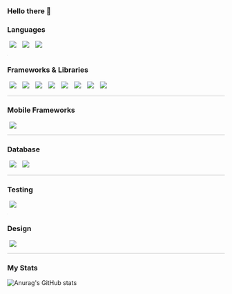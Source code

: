 ### Hello there 👋

### Languages 
<div>
  <img src="https://img.shields.io/badge/JavaScript-323330?style=for-the-badge&logo=javascript&logoColor=F7DF1E" style="display: inline-block; margin: 0 5px;"/>
  <img src="https://img.shields.io/badge/TypeScript-007ACC?style=for-the-badge&logo=typescript&logoColor=white" style="display: inline-block; margin: 0 5px;"/>
  <img src="https://img.shields.io/badge/Python-FFD43B?style=for-the-badge&logo=python&logoColor=blue" style="display: inline-block; margin: 0 5px;"/>
<!--   <img src="https://img.shields.io/badge/HTML5-E34F26?style=for-the-badge&logo=html5&logoColor=white" style="display: inline-block; margin: 0 5px;"/>
  <img src="https://img.shields.io/badge/CSS3-1572B6?style=for-the-badge&logo=css3&logoColor=white" style="display: inline-block; margin: 0 5px;"/> -->
</div>

<hr style="width: 1px; background-color: #ccc; border: none;"/>

### Frameworks & Libraries
<div>
  <img src="https://img.shields.io/badge/React-20232A?style=for-the-badge&logo=react&logoColor=61DAFB" style="display: inline-block; margin: 0 5px;"/>
  <img src="https://img.shields.io/badge/Redux-593D88?style=for-the-badge&logo=redux&logoColor=white" style="display: inline-block; margin: 0 5px;"/>
  <img src="https://img.shields.io/badge/next%20js-000000?style=for-the-badge&logo=nextdotjs&logoColor=white" style="display: inline-block; margin: 0 5px;"/>
  <img src="https://img.shields.io/badge/Node%20js-339933?style=for-the-badge&logo=nodedotjs&logoColor=white" style="display: inline-block; margin: 0 5px;"/>
  <img src="https://img.shields.io/badge/Sass-CC6699?style=for-the-badge&logo=sass&logoColor=white" style="display: inline-block; margin: 0 5px;"/>
  <img src="https://img.shields.io/badge/Tailwind_CSS-38B2AC?style=for-the-badge&logo=tailwind-css&logoColor=white" style="display: inline-block; margin: 0 5px;"/>
  <img src="https://img.shields.io/badge/Material%20UI-007FFF?style=for-the-badge&logo=mui&logoColor=white" style="display: inline-block; margin: 0 5px;"/>
  <img src="https://img.shields.io/badge/Postman-FF6C37?style=for-the-badge&logo=Postman&logoColor=white" style="display: inline-block; margin: 0 5px;"/>
</div>

<hr style="height: 1px; background-color: #ccc; border: none;"/>

### Mobile Frameworks
<div>
  <img src="https://img.shields.io/badge/React_Native-20232A?style=for-the-badge&logo=react&logoColor=61DAFB" style="display: inline-block; margin: 0 5px;"/>
</div>

<hr style="height: 1px; background-color: #ccc; border: none;"/>

### Database
<div>
  <img src="https://img.shields.io/badge/PostgreSQL-316192?style=for-the-badge&logo=postgresql&logoColor=white" style="display: inline-block; margin: 0 5px;"/>
  <img src="https://img.shields.io/badge/MongoDB-4EA94B?style=for-the-badge&logo=mongodb&logoColor=white" style="display: inline-block; margin: 0 5px;"/>
</div>

<hr style="height: 1px; background-color: #ccc; border: none;"/>

### Testing
<div>
  <img src="https://img.shields.io/badge/Jest-C21325?style=for-the-badge&logo=jest&logoColor=white" style="display: inline-block; margin: 0 5px;"/>
<div/>

<hr style="width: 1px; background-color: #ccc; border: none;"/>

### Design
<div>
  <img src="https://img.shields.io/badge/Figma-F24E1E?style=for-the-badge&logo=figma&logoColor=white" style="display: inline-block; margin: 0 5px;"/>
</div>

<hr style="height: 1px; background-color: #ccc; border: none;"/>


### My Stats
![Anurag's GitHub stats](https://github-readme-stats.vercel.app/api?username=szabidev&show_icons=true&theme=merko)
<!-- 
**szabidev/szabidev** is a ✨ _special_ ✨ repository because its `README.md` (this file) appears on your GitHub profile.
-->
